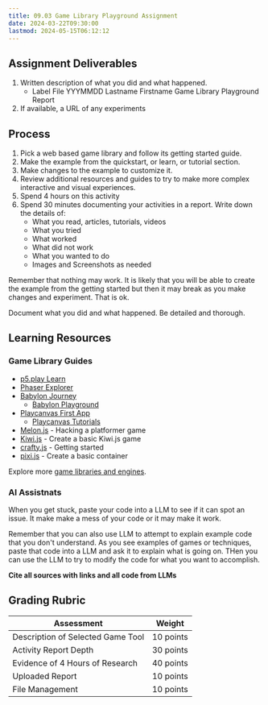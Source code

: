 ```yaml
---
title: 09.03 Game Library Playground Assignment
date: 2024-03-22T09:30:00
lastmod: 2024-05-15T06:12:12
---
```


## Assignment Deliverables

1. Written description of what you did and what happened.
   - Label File YYYMMDD Lastname Firstname Game Library Playground Report
2. If available, a URL of any experiments

## Process

1. Pick a web based game library and follow its getting started guide.
2. Make the example from the quickstart, or learn, or tutorial section.
3. Make changes to the example to customize it.
4. Review additional resources and guides to try to make more complex interactive and visual experiences.
5. Spend 4 hours on this activity
6. Spend 30 minutes documenting your activities in a report. Write down the details of:
   - What you read, articles, tutorials, videos
   - What you tried
   - What worked
   - What did not work
   - What you wanted to do
   - Images and Screenshots as needed

Remember that nothing may work. It is likely that you will be able to create the example from the getting started but then it may break as you make changes and experiment. That is ok.

Document what you did and what happened. Be detailed and thorough.

## Learning Resources

### Game Library Guides

- [p5.play Learn](https://p5play.org/learn/index.html)
- [Phaser Explorer](https://explorer.phaser.io/)
- [Babylon Journey](https://doc.babylonjs.com/journey)
  - [Babylon Playground](https://playground.babylonjs.com/)
- [Playcanvas First App](https://developer.playcanvas.com/user-manual/getting-started/your-first-app/)
  - [Playcanvas Tutorials](https://developer.playcanvas.com/tutorials/)
- [Melon.js](https://melonjs.org/tutorial/) - Hacking a platformer game
- [Kiwi.js](https://www.kiwijs.org/documentation/tutorials/creating-a-basic-kiwi-js-game/) - Create a basic Kiwi.js game
- [crafty.js](https://craftyjs.com/getting-started/) - Getting started
- [pixi.js](https://pixijs.com/8.x/examples/basic/container) - Create a basic container

Explore more [game libraries and engines](./09-01-game-libraries-and-engines.md).

### AI Assistnats

When you get stuck, paste your code into a LLM to see if it can spot an issue. It make make a mess of your code or it may make it work.

Remember that you can also use LLM to attempt to explain example code that you don't understand. As you see examples of games or techniques, paste that code into a LLM and ask it to explain what is going on. THen you can use the LLM to try to modify the code for what you want to accomplish.

**Cite all sources with links and all code from LLMs**

## Grading Rubric

<div class="responsive-table-markdown">

| Assessment                        | Weight    |
| --------------------------------- | --------- |
| Description of Selected Game Tool | 10 points |
| Activity Report Depth             | 30 points |
| Evidence of 4 Hours of Research   | 40 points |
| Uploaded Report                   | 10 points |
| File Management                   | 10 points |

</div>
